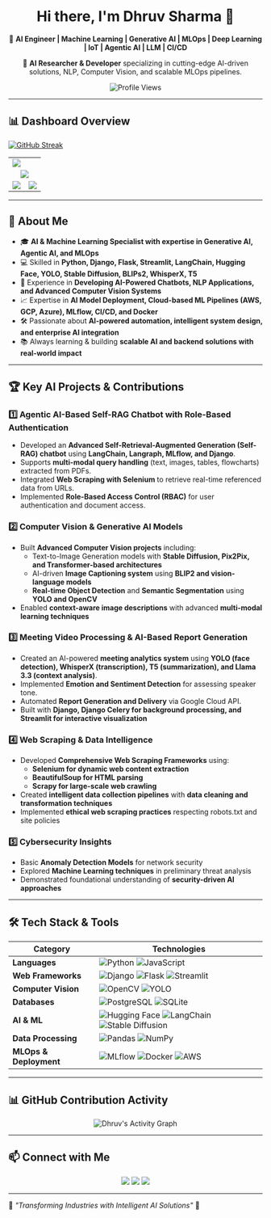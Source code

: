 <h1 align="center">Hi there, I'm Dhruv Sharma 👋</h1>
<p align="center">
  🚀 <strong>AI Engineer | Machine Learning | Generative AI | MLOps | Deep Learning | IoT | Agentic AI | LLM | CI/CD </strong>  
</p>
<p align="center">
  📍 <strong>AI Researcher & Developer</strong> specializing in cutting-edge AI-driven solutions, NLP, Computer Vision, and scalable MLOps pipelines.
</p>
<p align="center">
  <img src="https://komarev.com/ghpvc/?username=dhruvsh1997&color=blueviolet" alt="Profile Views" />
</p>

---

## 📊 **Dashboard Overview**
<table align="center">
  <tr>
    <td><img src="https://github-readme-stats.vercel.app/api?username=dhruvsh1997&show_icons=true&theme=dark" /></td>
    <a href="https://git.io/streak-stats"><img src="https://streak-stats.demolab.com?user=&theme=sunset-gradient" alt="GitHub Streak" /></a>
<!--     <td><img height=200 align="center" src="https://github-readme-stats.vercel.app/api/top-langs?username=anuraghazra&layout=compact&langs_count=8&card_width=320&theme=dark" /></td> -->
  </tr>
  <tr>
    <td colspan="2" align="center"><img src="https://github-profile-summary-cards.vercel.app/api/cards/profile-details?username=dhruvsh1997&theme=dark" /></td>
  </tr>
  <tr>
    <td><img align="center" src="https://github-readme-stats.vercel.app/api/pin/?username=anuraghazra&repo=github-readme-stats&theme=dark" /></td>
    <td><img align="center" src="https://github-readme-stats.vercel.app/api/pin/?username=anuraghazra&repo=convoychat&theme=dark" /></td>
  </tr>
</table>

---
## 🔹 **About Me**
- 🎓 **AI & Machine Learning Specialist with expertise in Generative AI, Agentic AI, and MLOps**
- 💻 Skilled in **Python, Django, Flask, Streamlit, LangChain, Hugging Face, YOLO, Stable Diffusion, BLIPs2, WhisperX, T5**
- 🚀 Experience in **Developing AI-Powered Chatbots, NLP Applications, and Advanced Computer Vision Systems**
- 📈 Expertise in **AI Model Deployment, Cloud-based ML Pipelines (AWS, GCP, Azure), MLflow, CI/CD, and Docker**
- 🛠 Passionate about **AI-powered automation, intelligent system design, and enterprise AI integration**
- 📚 Always learning & building **scalable AI and backend solutions with real-world impact**  

---

## 🏆 **Key AI Projects & Contributions**
### 1️⃣ **Agentic AI-Based Self-RAG Chatbot with Role-Based Authentication**
- Developed an **Advanced Self-Retrieval-Augmented Generation (Self-RAG) chatbot** using **LangChain, Langraph, MLflow, and Django**.
- Supports **multi-modal query handling** (text, images, tables, flowcharts) extracted from PDFs.
- Integrated **Web Scraping with Selenium** to retrieve real-time referenced data from URLs.
- Implemented **Role-Based Access Control (RBAC)** for user authentication and document access.

### 2️⃣ **Computer Vision & Generative AI Models**
- Built **Advanced Computer Vision projects** including:
  - Text-to-Image Generation models with **Stable Diffusion, Pix2Pix, and Transformer-based architectures**
  - AI-driven **Image Captioning system** using **BLIP2 and vision-language models**
  - **Real-time Object Detection** and **Semantic Segmentation** using **YOLO and OpenCV**
- Enabled **context-aware image descriptions** with advanced **multi-modal learning techniques**

### 3️⃣ **Meeting Video Processing & AI-Based Report Generation**
- Created an AI-powered **meeting analytics system** using **YOLO (face detection), WhisperX (transcription), T5 (summarization), and Llama 3.3 (context analysis)**.
- Implemented **Emotion and Sentiment Detection** for assessing speaker tone.
- Automated **Report Generation and Delivery** via Google Cloud API.
- Built with **Django, Django Celery for background processing, and Streamlit for interactive visualization**

### 4️⃣ **Web Scraping & Data Intelligence**
- Developed **Comprehensive Web Scraping Frameworks** using:
  - **Selenium for dynamic web content extraction**
  - **BeautifulSoup for HTML parsing**
  - **Scrapy for large-scale web crawling**
- Created **intelligent data collection pipelines** with **data cleaning and transformation techniques**
- Implemented **ethical web scraping practices** respecting robots.txt and site policies

### 5️⃣ **Cybersecurity Insights**
- Basic **Anomaly Detection Models** for network security
- Explored **Machine Learning techniques** in preliminary threat analysis
- Demonstrated foundational understanding of **security-driven AI approaches**

---

## 🛠 **Tech Stack & Tools**
| **Category** | **Technologies** |
|-------------|-----------------|
| **Languages** | ![Python](https://img.shields.io/badge/Python-3776AB?style=for-the-badge&logo=python&logoColor=white) ![JavaScript](https://img.shields.io/badge/JavaScript-F7DF1E?style=for-the-badge&logo=javascript&logoColor=black) |
| **Web Frameworks** | ![Django](https://img.shields.io/badge/Django-092E20?style=for-the-badge&logo=django&logoColor=white) ![Flask](https://img.shields.io/badge/Flask-000000?style=for-the-badge&logo=flask&logoColor=white) ![Streamlit](https://img.shields.io/badge/Streamlit-FF4B4B?style=for-the-badge&logo=streamlit&logoColor=white) |
| **Computer Vision** | ![OpenCV](https://img.shields.io/badge/OpenCV-5C3EE8?style=for-the-badge&logo=opencv&logoColor=white) ![YOLO](https://img.shields.io/badge/YOLO-red?style=for-the-badge) |
| **Databases** | ![PostgreSQL](https://img.shields.io/badge/PostgreSQL-336791?style=for-the-badge&logo=postgresql&logoColor=white) ![SQLite](https://img.shields.io/badge/SQLite-003B57?style=for-the-badge&logo=sqlite&logoColor=white) |
| **AI & ML** | ![Hugging Face](https://img.shields.io/badge/Hugging%20Face-FF9900?style=for-the-badge) ![LangChain](https://img.shields.io/badge/LangChain-blue?style=for-the-badge) ![Stable Diffusion](https://img.shields.io/badge/Stable%20Diffusion-purple?style=for-the-badge) |
| **Data Processing** | ![Pandas](https://img.shields.io/badge/Pandas-150458?style=for-the-badge&logo=pandas&logoColor=white) ![NumPy](https://img.shields.io/badge/NumPy-013243?style=for-the-badge&logo=numpy&logoColor=white) |
| **MLOps & Deployment** | ![MLflow](https://img.shields.io/badge/MLflow-02569B?style=for-the-badge) ![Docker](https://img.shields.io/badge/Docker-2496ED?style=for-the-badge&logo=docker&logoColor=white) ![AWS](https://img.shields.io/badge/AWS-FF9900?style=for-the-badge&logo=amazonaws&logoColor=white) |

---

## 📊 **GitHub Contribution Activity**
<p align="center">
  <img src="https://github-readme-activity-graph.vercel.app/graph?username=dhruvsh1997&theme=react-dark&hide_border=true" alt="Dhruv's Activity Graph" />
</p>

---

## 📫 **Connect with Me**
<p align="center">
  <a href="https://github.com/dhruvsh1997"><img src="https://img.shields.io/badge/GitHub-000?style=for-the-badge&logo=github&logoColor=white" /></a>
  <a href="https://www.linkedin.com/in/dhruvsharma1997/"><img src="https://img.shields.io/badge/LinkedIn-0A66C2?style=for-the-badge&logo=linkedin&logoColor=white" /></a>
  <a href="mailto:dhruvsh1997@gmail.com"><img src="https://img.shields.io/badge/Email-D14836?style=for-the-badge&logo=gmail&logoColor=white" /></a>
</p>

---

🎯 _"Transforming Industries with Intelligent AI Solutions"_ 🚀
